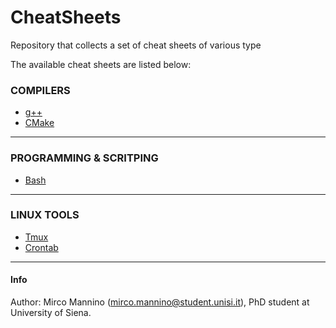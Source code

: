 # CheatSheets
Repository that collects a set of cheat sheets of various type

The available cheat sheets are listed below:

<!-- Compilers table -->
### COMPILERS
* [g++](./g++.md)
* [CMake](./cmake.md)

---

<!-- Programming/Scripting table -->
### PROGRAMMING & SCRITPING
* [Bash](./bash.md)

--- 

### LINUX TOOLS
* [Tmux](./tmux.md)
* [Crontab](./crontab.md)

---

#### Info
Author: Mirco Mannino (<mirco.mannino@student.unisi.it>), PhD student at University of Siena.

